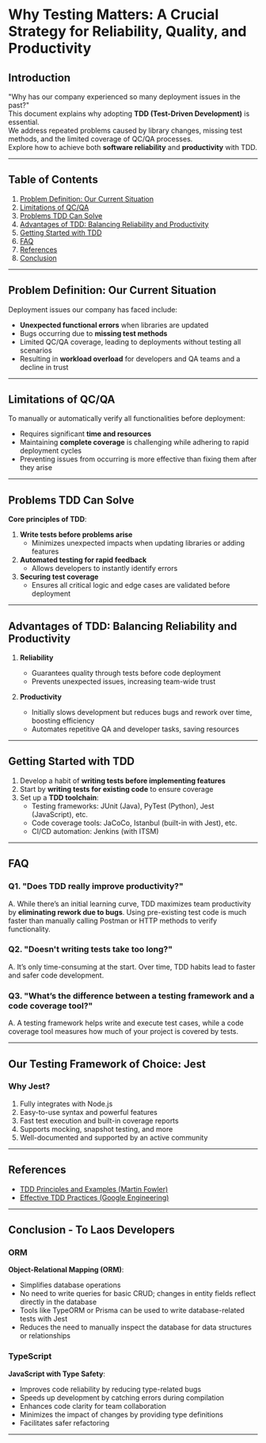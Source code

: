 # Why Testing Matters: A Crucial Strategy for Reliability, Quality, and Productivity

## Introduction

"Why has our company experienced so many deployment issues in the past?"  
This document explains why adopting **TDD (Test-Driven Development)** is essential.  
We address repeated problems caused by library changes, missing test methods, and the limited coverage of QC/QA processes.  
Explore how to achieve both **software reliability** and **productivity** with TDD.

---

## Table of Contents

1. [Problem Definition: Our Current Situation](#problem-definition-our-current-situation)
2. [Limitations of QC/QA](#limitations-of-qcqa)
3. [Problems TDD Can Solve](#problems-tdd-can-solve)
4. [Advantages of TDD: Balancing Reliability and Productivity](#advantages-of-tdd-balancing-reliability-and-productivity)
5. [Getting Started with TDD](#getting-started-with-tdd)
6. [FAQ](#faq)
7. [References](#references)
8. [Conclusion](#conclusion---to-laos-developers)

---

## Problem Definition: Our Current Situation

Deployment issues our company has faced include:
- **Unexpected functional errors** when libraries are updated
- Bugs occurring due to **missing test methods**
- Limited QC/QA coverage, leading to deployments without testing all scenarios
- Resulting in **workload overload** for developers and QA teams and a decline in trust

---

## Limitations of QC/QA

To manually or automatically verify all functionalities before deployment:
- Requires significant **time and resources**
- Maintaining **complete coverage** is challenging while adhering to rapid deployment cycles
- Preventing issues from occurring is more effective than fixing them after they arise

---

## Problems TDD Can Solve

**Core principles of TDD**:
1. **Write tests before problems arise**
    - Minimizes unexpected impacts when updating libraries or adding features
2. **Automated testing for rapid feedback**
    - Allows developers to instantly identify errors
3. **Securing test coverage**
    - Ensures all critical logic and edge cases are validated before deployment

---

## Advantages of TDD: Balancing Reliability and Productivity

1. **Reliability**
    - Guarantees quality through tests before code deployment
    - Prevents unexpected issues, increasing team-wide trust

2. **Productivity**
    - Initially slows development but reduces bugs and rework over time, boosting efficiency
    - Automates repetitive QA and developer tasks, saving resources

---

## Getting Started with TDD

1. Develop a habit of **writing tests before implementing features**
2. Start by **writing tests for existing code** to ensure coverage
3. Set up a **TDD toolchain**:
    - Testing frameworks: JUnit (Java), PyTest (Python), Jest (JavaScript), etc.
    - Code coverage tools: JaCoCo, Istanbul (built-in with Jest), etc.
    - CI/CD automation: Jenkins (with ITSM)

---

## FAQ

### Q1. "Does TDD really improve productivity?"
A. While there’s an initial learning curve, TDD maximizes team productivity by **eliminating rework due to bugs**. Using pre-existing test code is much faster than manually calling Postman or HTTP methods to verify functionality.

### Q2. "Doesn't writing tests take too long?"
A. It’s only time-consuming at the start. Over time, TDD habits lead to faster and safer code development.

### Q3. "What’s the difference between a testing framework and a code coverage tool?"
A. A testing framework helps write and execute test cases, while a code coverage tool measures how much of your project is covered by tests.

---

## Our Testing Framework of Choice: Jest

### **Why Jest?**
1. Fully integrates with Node.js
2. Easy-to-use syntax and powerful features
3. Fast test execution and built-in coverage reports
4. Supports mocking, snapshot testing, and more
5. Well-documented and supported by an active community

---

## References

- [TDD Principles and Examples (Martin Fowler)](https://martinfowler.com/bliki/TestDrivenDevelopment.html)
- [Effective TDD Practices (Google Engineering)](https://testing.googleblog.com)

---

## Conclusion - To Laos Developers

### **ORM**
**Object-Relational Mapping (ORM)**:
- Simplifies database operations
- No need to write queries for basic CRUD; changes in entity fields reflect directly in the database
- Tools like TypeORM or Prisma can be used to write database-related tests with Jest
- Reduces the need to manually inspect the database for data structures or relationships

### **TypeScript**
**JavaScript with Type Safety**:
- Improves code reliability by reducing type-related bugs
- Speeds up development by catching errors during compilation
- Enhances code clarity for team collaboration
- Minimizes the impact of changes by providing type definitions
- Facilitates safer refactoring

---
